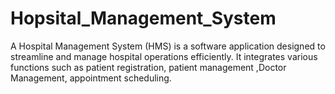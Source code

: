 # Hopsital_Management_System
A Hospital Management System (HMS) is a software application designed to streamline and manage hospital operations efficiently. It integrates various functions such as patient registration, patient management ,Doctor Management, appointment scheduling.
